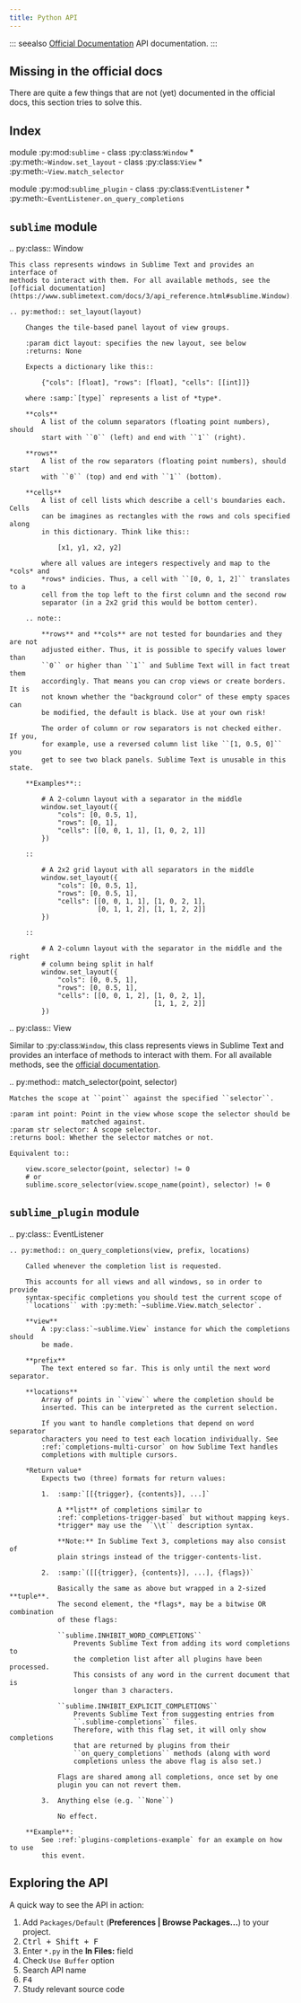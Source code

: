 ```yaml
---
title: Python API
---
```


::: seealso
[Official Documentation](https://www.sublimetext.com/docs/3/api_reference.html)
API documentation.
:::


## Missing in the official docs

There are quite a few things that are not (yet) documented in the official docs,
this section tries to solve this.


## Index

<!-- 
TODO remove sphinx directives 
-->

<!-- py:currentmodule:: sublime -->

<!-- 
TODO: Further Revision 
- How to format this for vuepress
-->

module :py:mod:`sublime`
    - class :py:class:`Window`
        * :py:meth:`~Window.set_layout`
    - class :py:class:`View`
        * :py:meth:`~View.match_selector`

<!-- py:currentmodule:: sublime_plugin -->

module :py:mod:`sublime_plugin`
    - class :py:class:`EventListener`
        * :py:meth:`~EventListener.on_query_completions`


## ``sublime`` module

<!-- 
TODO: Further Revision 
- How to format this for vuepress
-->

.. py:class:: Window

    This class represents windows in Sublime Text and provides an interface of
    methods to interact with them. For all available methods, see the
    [official documentation](https://www.sublimetext.com/docs/3/api_reference.html#sublime.Window).

    .. py:method:: set_layout(layout)

        Changes the tile-based panel layout of view groups.

        :param dict layout: specifies the new layout, see below
        :returns: None

        Expects a dictionary like this::

            {"cols": [float], "rows": [float], "cells": [[int]]}

        where :samp:`[type]` represents a list of *type*.

        **cols**
            A list of the column separators (floating point numbers), should
            start with ``0`` (left) and end with ``1`` (right).

        **rows**
            A list of the row separators (floating point numbers), should start
            with ``0`` (top) and end with ``1`` (bottom).

        **cells**
            A list of cell lists which describe a cell's boundaries each. Cells
            can be imagines as rectangles with the rows and cols specified along
            in this dictionary. Think like this::

                [x1, y1, x2, y2]

            where all values are integers respectively and map to the *cols* and
            *rows* indicies. Thus, a cell with ``[0, 0, 1, 2]`` translates to a
            cell from the top left to the first column and the second row
            separator (in a 2x2 grid this would be bottom center).

        .. note::

            **rows** and **cols** are not tested for boundaries and they are not
            adjusted either. Thus, it is possible to specify values lower than
            ``0`` or higher than ``1`` and Sublime Text will in fact treat them
            accordingly. That means you can crop views or create borders. It is
            not known whether the "background color" of these empty spaces can
            be modified, the default is black. Use at your own risk!

            The order of column or row separators is not checked either. If you,
            for example, use a reversed column list like ``[1, 0.5, 0]`` you
            get to see two black panels. Sublime Text is unusable in this state.

        **Examples**::

            # A 2-column layout with a separator in the middle
            window.set_layout({
                "cols": [0, 0.5, 1],
                "rows": [0, 1],
                "cells": [[0, 0, 1, 1], [1, 0, 2, 1]]
            })

        ::

            # A 2x2 grid layout with all separators in the middle
            window.set_layout({
                "cols": [0, 0.5, 1],
                "rows": [0, 0.5, 1],
                "cells": [[0, 0, 1, 1], [1, 0, 2, 1],
                          [0, 1, 1, 2], [1, 1, 2, 2]]
            })

        ::

            # A 2-column layout with the separator in the middle and the right
            # column being split in half
            window.set_layout({
                "cols": [0, 0.5, 1],
                "rows": [0, 0.5, 1],
                "cells": [[0, 0, 1, 2], [1, 0, 2, 1],
                                        [1, 1, 2, 2]]
            })

.. py:class:: View

Similar to :py:class:`Window`, this class represents views in Sublime Text
and provides an interface of methods to interact with them. For all
available methods, see the [official documentation][].

.. py:method:: match_selector(point, selector)

    Matches the scope at ``point`` against the specified ``selector``.

    :param int point: Point in the view whose scope the selector should be
                      matched against.
    :param str selector: A scope selector.
    :returns bool: Whether the selector matches or not.

    Equivalent to::

        view.score_selector(point, selector) != 0
        # or
        sublime.score_selector(view.scope_name(point), selector) != 0

[official documentation]: https://www.sublimetext.com/docs/3/api_reference.html#sublime.View
<!-- .. #############################################################################
.. # sublime_plugin docs
.. #############################################################################


.. py:module:: sublime_plugin -->


## ``sublime_plugin`` module

<!-- 
TODO: Further Revision 
- How to format this for vuepress
-->

.. py:class:: EventListener

    .. py:method:: on_query_completions(view, prefix, locations)

        Called whenever the completion list is requested.

        This accounts for all views and all windows, so in order to provide
        syntax-specific completions you should test the current scope of
        ``locations`` with :py:meth:`~sublime.View.match_selector`.

        **view**
            A :py:class:`~sublime.View` instance for which the completions should
            be made.

        **prefix**
            The text entered so far. This is only until the next word separator.

        **locations**
            Array of points in ``view`` where the completion should be
            inserted. This can be interpreted as the current selection.

            If you want to handle completions that depend on word separator
            characters you need to test each location individually. See
            :ref:`completions-multi-cursor` on how Sublime Text handles
            completions with multiple cursors.

        *Return value*
            Expects two (three) formats for return values:

            1.  :samp:`[[{trigger}, {contents}], ...]`

                A **list** of completions similar to
                :ref:`completions-trigger-based` but without mapping keys.
                *trigger* may use the ``\\t`` description syntax.

                **Note:** In Sublime Text 3, completions may also consist of
                plain strings instead of the trigger-contents-list.

            2.  :samp:`([[{trigger}, {contents}], ...], {flags})`

                Basically the same as above but wrapped in a 2-sized **tuple**.
                The second element, the *flags*, may be a bitwise OR combination
                of these flags:

                ``sublime.INHIBIT_WORD_COMPLETIONS``
                    Prevents Sublime Text from adding its word completions to
                    the completion list after all plugins have been processed.
                    This consists of any word in the current document that is
                    longer than 3 characters.

                ``sublime.INHIBIT_EXPLICIT_COMPLETIONS``
                    Prevents Sublime Text from suggesting entries from
                    ``.sublime-completions`` files.
                    Therefore, with this flag set, it will only show completions
                    that are returned by plugins from their
                    ``on_query_completions`` methods (along with word
                    completions unless the above flag is also set.)

                Flags are shared among all completions, once set by one
                plugin you can not revert them.

            3.  Anything else (e.g. ``None``)

                No effect.

        **Example**:
            See :ref:`plugins-completions-example` for an example on how to use
            this event.


## Exploring the API

A quick way to see the API in action:

1. Add `Packages/Default` (**Preferences | Browse Packages…**) to your project.
1. <kbd>Ctrl + Shift + F</kbd>
1. Enter `*.py` in the **In Files:** field
1. Check `Use Buffer` option
1. Search API name
1. <kbd>F4</kbd>
1. Study relevant source code
